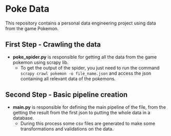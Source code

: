 # Poke Data
This repository contains a personal data engineering project using data from the game Pokemon. 
## First Step - Crawling the data
- **poke_spider.py** is responsible for getting all the data from the game pokemon using scrapy lib.   
  - To get the output of the spider, you just need to run the command `scrapy crawl pokemon -o file_name.json` and access the json containing all relevant data of the pokemons.
## Second Step - Basic pipeline creation
- **main.py** is responsible for defining the main pipeline of the file, from the getting the result from the first json to putting the whole data in a database.
  - During this process some csv files are generated to make some transformations and validations on the data.
